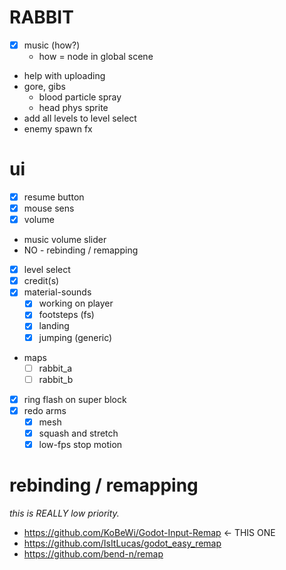 # RABBIT

- [x] music (how?)
  - how = node in global scene
- help with uploading
- gore, gibs
  - blood particle spray
  - head phys sprite
- add all levels to level select
- enemy spawn fx

# ui

- [x] resume button
- [x] mouse sens
- [x] volume
- music volume slider
- NO - rebinding / remapping
- [x] level select
- [x] credit(s)
- [x] material-sounds
  - [x] working on player
  - [x] footsteps (fs)
  - [x] landing
  - [x] jumping (generic)
- maps
  - [ ] rabbit_a
  - [ ] rabbit_b
- [x] ring flash on super block
- [x] redo arms
  - [x] mesh
  - [x] squash and stretch
  - [x] low-fps stop motion

# rebinding / remapping

_this is REALLY low priority._

- https://github.com/KoBeWi/Godot-Input-Remap <- THIS ONE
- https://github.com/IsItLucas/godot_easy_remap
- https://github.com/bend-n/remap
